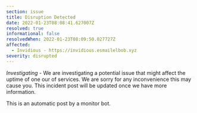 ```yaml
---
section: issue
title: Disruption Detected
date: 2022-01-23T08:08:41.627007Z
resolved: true
informational: false
resolvedWhen: 2022-01-23T08:09:50.027727Z
affected:
  - Invidious - https://invidious.esmailelbob.xyz
severity: disrupted
---
```

*Investigating* - We are investigating a potential issue that might affect the uptime of one our of services. We are sorry for any inconvenience this may cause you. This incident post will be updated once we have more information.

This is an automatic post by a monitor bot.
        
